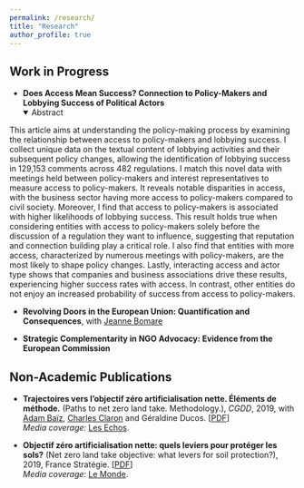 ```yaml
---
permalink: /research/
title: "Research"
author_profile: true
---
```


## Work in Progress

* **Does Access Mean Success? Connection to Policy-Makers and Lobbying Success of Political Actors**<br/>
  <details open>
    <summary>Abstract</summary>
 This article aims at understanding the policy-making process by examining the relationship between access to policy-makers and lobbying success. I collect unique data on the textual content of lobbying activities and their subsequent policy changes, allowing the identification of lobbying success in 129,153 comments across 482 regulations. I match this novel data with meetings held between policy-makers and interest representatives to measure access to policy-makers. It reveals notable disparities in access, with the business sector having more access to policy-makers compared to civil society. Moreover, I find that access to policy-makers is associated with higher likelihoods of lobbying success. This result holds true when considering entities with access to policy-makers solely before the discussion of a regulation they want to influence, suggesting that reputation and connection building play a critical role. I also find that entities with more access, characterized by numerous meetings with policy-makers, are the most likely to shape policy changes. Lastly, interacting access and actor type shows that companies and business associations drive these results, experiencing higher success rates with access. In contrast, other entities do not enjoy an increased probability of success from access to policy-makers.
  </details>

* **Revolving Doors in the European Union: Quantification and Consequences**, with <a href="https://sites.google.com/view/jeanne-bomare/about" target="_blank">Jeanne Bomare</a>

* **Strategic Complementarity in NGO Advocacy: Evidence from the European Commission**

## Non-Academic Publications

* **Trajectoires vers l’objectif zéro artificialisation nette. Éléments de méthode.** (Paths to net zero land take. Methodology.), _CGDD_, 2019, with <a href="https://cepr.org/about/people/adam-baiz" target="_blank">Adam Baïz</a>, <a href="https://www.researchgate.net/profile/Charles-Claron-2" target="_blank">Charles Claron</a> and Géraldine Ducos. \[<a href="https://drive.google.com/file/d/14M3AHTfMYCSh7YZ_6N1MzLCJ58aeVsdG/view?usp=sharing" target="_blank">PDF</a>\]<br/>_Media coverage:_ <a href="https://www.lesechos.fr/industrie-services/energie-environnement/biodiversite-comment-la-france-pourrait-cesser-dartificialiser-ses-terres-en-2050-1159049" target="_blank">Les Echos</a>.

* **Objectif zéro artificialisation nette: quels leviers pour protéger les sols?** (Net zero land take objective: what levers for soil protection?), 2019, France Stratégie. \[<a href="https://www.strategie.gouv.fr/publications/objectif-zero-artificialisation-nette-leviers-proteger-sols" target="_blank">PDF</a>\]<br/>_Media coverage:_ <a href="https://www.lemonde.fr/planete/article/2019/08/02/la-france-face-aux-risques-de-la-betonisation-galopante_5495906_3244.html" target="_blank">Le Monde</a>.
